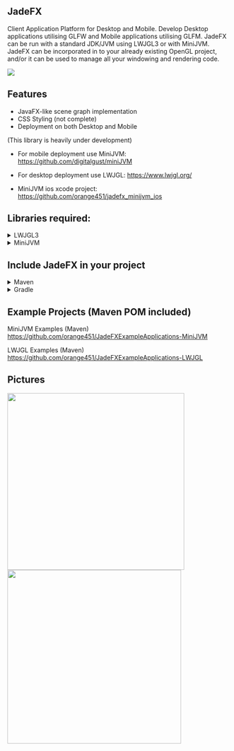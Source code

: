 ## JadeFX
Client Application Platform for Desktop and Mobile. Develop Desktop applications utilising GLFW and Mobile applications utilising GLFM. JadeFX can be run with a standard JDK/JVM using LWJGL3 or with MiniJVM. JadeFX can be incorporated in to your already existing OpenGL project, and/or it can be used to manage all your windowing and rendering code.

[![](https://jitpack.io/v/orange451/JadeFX.svg)](https://jitpack.io/#orange451/JadeFX)

## Features
- JavaFX-like scene graph implementation
- CSS Styling (not complete)
- Deployment on both Desktop and Mobile




(This library is heavily under development)

- For mobile deployment use MiniJVM: https://github.com/digitalgust/miniJVM

- For desktop deployment use LWJGL: https://www.lwjgl.org/

- MiniJVM ios xcode project: https://github.com/orange451/jadefx_minijvm_ios

## Libraries required:
<details><summary>LWJGL3</summary>

* [minijvm_desktop_glfm](https://github.com/orange451/minijvm_desktop_glfm)
	
* [LWJGL3](https://www.lwjgl.org/)
	
* [JOML](https://github.com/JOML-CI/JOML) (Can download with [LWJGL](https://www.lwjgl.org/customize))
	
* [NanoVG](https://github.com/memononen/nanovg) (Can download with [LWJGL](https://www.lwjgl.org/customize))
	
* [TinyFD](https://github.com/native-toolkit/tinyfiledialogs) (Can download with [LWJGL](https://www.lwjgl.org/customize))
</details>

<details><summary>MiniJVM</summary>

* [minijvm_rt](https://github.com/orange451/minijvm_rt)
	
* [glfw_gui](https://github.com/orange451/glfw_gui)
	
* [JOML](https://github.com/JOML-CI/JOML)
</details>

## Include JadeFX in your project
<details><summary>Maven</summary>

	<repositories>
		<repository>
		    <id>jitpack.io</id>
		    <url>https://jitpack.io</url>
		</repository>
	</repositories>
	
	<dependency>
	    <groupId>com.github.orange451</groupId>
	    <artifactId>JadeFX</artifactId>
	    <version>master-SNAPSHOT</version>
	</dependency>
</details>

<details><summary>Gradle</summary>

	allprojects {
		repositories {
			...
			maven { url 'https://jitpack.io' }
		}
	}
	
	dependencies {
	        implementation 'com.github.orange451:JadeFX:master-SNAPSHOT'
	}
</details>

## Example Projects (Maven POM included)
MiniJVM Examples (Maven)
https://github.com/orange451/JadeFXExampleApplications-MiniJVM

LWJGL Examples (Maven)
https://github.com/orange451/JadeFXExampleApplications-LWJGL


## Pictures
<img width="400" alt="" src="https://user-images.githubusercontent.com/5247778/154409402-234d045a-f796-4436-8a7e-1eda732f035b.png">
<img width="393" alt="" src="https://user-images.githubusercontent.com/5247778/154409408-5386fb55-fe6e-4e81-969b-7cd0055689b5.png">


